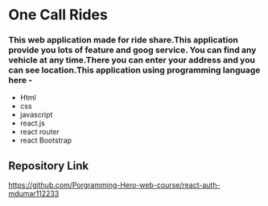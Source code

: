 # One Call Rides

### This web application made for ride share.This application provide you lots of feature and goog service. You can find any vehicle at any time.There you can enter your address and you can see location.This application using programming language here -

- Html
- css
- javascript
- react.js
- react router
- react Bootstrap

## Repository Link 

https://github.com/Porgramming-Hero-web-course/react-auth-mdumar112233